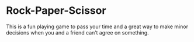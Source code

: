 # Rock-Paper-Scissor
This is a fun playing game to pass your time and a great way to make minor decisions when you and a friend can’t agree on something.
